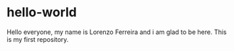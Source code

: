 # hello-world
Hello everyone, my name is Lorenzo Ferreira and i am glad to be here.
This is my first repository.

